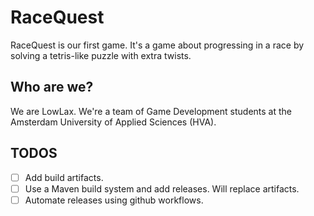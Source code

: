 # RaceQuest
RaceQuest is our first game.
It's a game about progressing in a race by solving a tetris-like puzzle with extra twists.

## Who are we?
We are LowLax. We're a team of Game Development students at the Amsterdam University of Applied Sciences (HVA).

## TODOS
- [ ] Add build artifacts.
- [ ] Use a Maven build system and add releases. Will replace artifacts.
- [ ] Automate releases using github workflows.